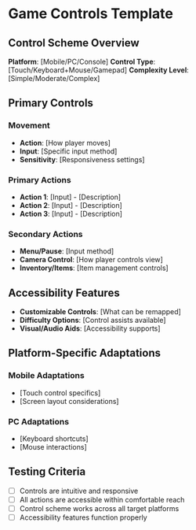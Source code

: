 # Game Controls Template

## Control Scheme Overview

**Platform**: [Mobile/PC/Console]
**Control Type**: [Touch/Keyboard+Mouse/Gamepad]
**Complexity Level**: [Simple/Moderate/Complex]

## Primary Controls

### Movement

- **Action**: [How player moves]
- **Input**: [Specific input method]
- **Sensitivity**: [Responsiveness settings]

### Primary Actions

- **Action 1**: [Input] - [Description]
- **Action 2**: [Input] - [Description]
- **Action 3**: [Input] - [Description]

### Secondary Actions

- **Menu/Pause**: [Input method]
- **Camera Control**: [How player controls view]
- **Inventory/Items**: [Item management controls]

## Accessibility Features

- **Customizable Controls**: [What can be remapped]
- **Difficulty Options**: [Control assists available]
- **Visual/Audio Aids**: [Accessibility supports]

## Platform-Specific Adaptations

### Mobile Adaptations

- [Touch control specifics]
- [Screen layout considerations]

### PC Adaptations

- [Keyboard shortcuts]
- [Mouse interactions]

## Testing Criteria

- [ ] Controls are intuitive and responsive
- [ ] All actions are accessible within comfortable reach
- [ ] Control scheme works across all target platforms
- [ ] Accessibility features function properly

